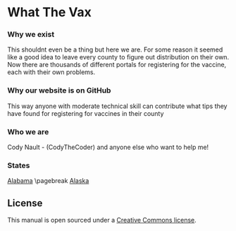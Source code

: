 # What The Vax

### Why we exist
This shouldnt even be a thing but here we are. For some reason it seemed like a good idea to leave every county to figure out distribution on their own.
Now there are thousands of different portals for registering for the vaccine, each with their own problems. 

### Why our website is on GitHub
This way anyone with moderate technical skill can contribute what tips they have found for registering for vaccines in their county

### Who we are

Cody Nault - (CodyTheCoder)
and anyone else who want to help me!

### States

[Alabama](Alabama/README.md) \pagebreak
[Alaska](Alaska/README.md)

## License
This manual is open sourced under a [Creative Commons license](http://creativecommons.org/licenses/by/3.0/deed.en_US).
